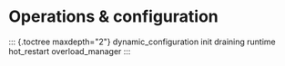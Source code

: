 Operations & configuration
==========================

::: {.toctree maxdepth="2"}
dynamic_configuration init draining runtime hot_restart overload_manager
:::

